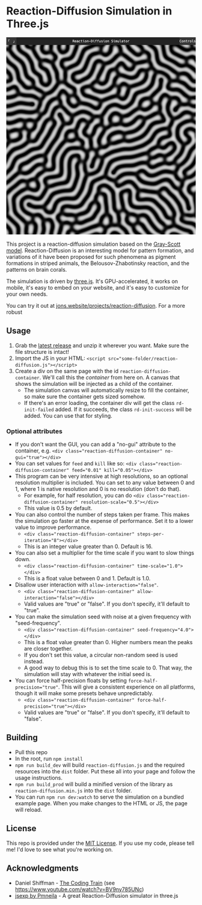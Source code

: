# Reaction-Diffusion Simulation in Three.js

![Image of the reaction-diffusion simulation](/misc/images/reaction-diffusion.png)

This project is a reaction-diffusion simulation based on the [Gray-Scott model](https://groups.csail.mit.edu/mac/projects/amorphous/GrayScott/). Reaction-Diffusion is an interesting model for pattern formation, and variations of it have been proposed for such phenomena as pigment formations in striped animals, the Belousov-Zhabotinsky reaction, and the patterns on brain corals.

The simulation is driven by [three.js](threejs.org). It's GPU-accelerated, it works on mobile, it's easy to embed on your website, and it's easy to customize for your own needs.

You can try it out at [jons.website/projects/reaction-diffusion](https://jons.website/projects/reaction-diffusion). For a more robust

## Usage

1. Grab the [latest release](https://github.com/colejd/Reaction-Diffusion-ThreeJS/releases) and unzip it wherever you want. Make sure the file structure is intact!
2. Import the JS in your HTML: `<script src="some-folder/reaction-diffusion.js"></script>`
3. Create a div on the same page with the id `reaction-diffusion-container`. We'll call this the *container* from here on. A canvas that shows the simulation will be injected as a child of the container.
    * The simulation canvas will automatically resize to fill the container, so make sure the container gets sized somehow.
    * If there's an error loading, the container div will get the class `rd-init-failed` added. If it succeeds, the class `rd-init-success` will be added. You can use that for styling.

### Optional attributes

* If you don't want the GUI, you can add a "no-gui" attribute to the container, e.g. `<div class="reaction-diffusion-container" no-gui="true"></div>`
* You can set values for `feed` and `kill` like so: `<div class="reaction-diffusion-container" feed="0.01" kill="0.05"></div>`
* This program can be very intensive at high resolutions, so an optional resolution multiplier is included. You can set to any value between 0 and 1, where 1 is native resolution and 0 is no resolution (don't do that).
    - For example, for half resolution, you can do `<div class="reaction-diffusion-container" resolution-scale="0.5"></div>`
    - This value is 0.5 by default.
* You can also control the number of steps taken per frame. This makes the simulation go faster at the expense of performance. Set it to a lower value to improve performance.
    - `<div class="reaction-diffusion-container" steps-per-iteration="8"></div>`
    - This is an integer value greater than 0. Default is 16.
* You can also set a multiplier for the time scale if you want to slow things down.
    - `<div class="reaction-diffusion-container" time-scale="1.0"></div>`
    - This is a float value between 0 and 1. Default is 1.0.
* Disallow user interaction with `allow-interaction="false"`.
    - `<div class="reaction-diffusion-container" allow-interaction="false"></div>`
    - Valid values are "true" or "false". If you don't specify, it'll default to "true".
* You can make the simulation seed with noise at a given frequency with "seed-frequency".
    - `<div class="reaction-diffusion-container" seed-frequency="4.0"></div>`
    - This is a float value greater than 0. Higher numbers mean the peaks are closer together.
    - If you don't set this value, a circular non-random seed is used instead.
    - A good way to debug this is to set the time scale to 0. That way, the simulation will stay with whatever the initial seed is.
* You can force half-precision floats by setting `force-half-precision="true"`. This will give a consistent experience on all platforms, though it will make some presets behave unpredictably.
    - `<div class="reaction-diffusion-container" force-half-precision="true"></div>`
    - Valid values are "true" or "false". If you don't specify, it'll default to "false".

## Building

* Pull this repo
* In the root, run `npm install`
* `npm run build_dev` will build `reaction-diffusion.js` and the required resources into the `dist` folder. Put these all into your page and follow the usage instructions.
* `npm run build_prod` will build a minified version of the library as `reaction-diffusion.min.js` into the `dist` folder.
* You can run `npm run dev:watch` to serve the simulation on a bundled example page. When you make changes to the HTML or JS, the page will reload.

## License

This repo is provided under the [MIT License](LICENSE.md). If you use my code, please tell me! I'd love to see what you're working on.

## Acknowledgments

* Daniel Shiffman - [The Coding Train](http://thecodingtrain.com/) (see https://www.youtube.com/watch?v=BV9ny785UNc)
* [jsexp by Pmneila](https://github.com/pmneila/jsexp) - A great Reaction-Diffusion simulator in three.js
